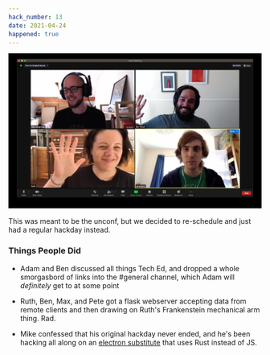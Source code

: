 ```yaml
---
hack_number: 13
date: 2021-04-24
happened: true
---
```


![the remote hackers on zoom](/images/zoom_crew_april_2021.jpg)

This was meant to be the unconf, but we decided to re-schedule and just had a regular hackday instead.

### Things People Did

- Adam and Ben discussed all things Tech Ed, and dropped a whole smorgasbord of links into the #general channel, which Adam will _definitely_ get to at some point

- Ruth, Ben, Max, and Pete got a flask webserver accepting data from remote clients and then drawing on Ruth's Frankenstein mechanical arm thing. Rad.

- Mike confessed that his original hackday never ended, and he's been hacking all along on an [electron substitute](https://tauri.studio/en/) that uses Rust instead of JS.
